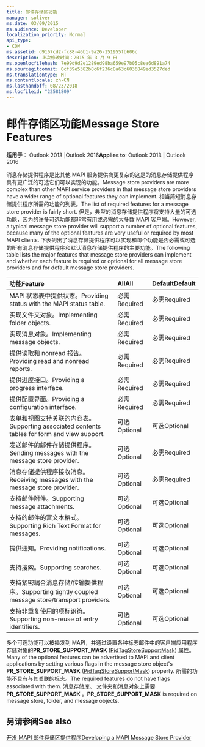 ```yaml
---
title: 邮件存储区功能
manager: soliver
ms.date: 03/09/2015
ms.audience: Developer
localization_priority: Normal
api_type:
- COM
ms.assetid: d9167cd2-fc88-46b1-9a26-151955fb606c
description: 上次修改时间：2015 年 3 月 9 日
ms.openlocfilehash: 7e99d9d2e1289ed98ba659e97b05c8ea6d891a74
ms.sourcegitcommit: 0cf39e5382b8c6f236c8a63c6036849ed3527ded
ms.translationtype: MT
ms.contentlocale: zh-CN
ms.lasthandoff: 08/23/2018
ms.locfileid: "22581809"
---
```

# <a name="message-store-features"></a><span data-ttu-id="ee447-103">邮件存储区功能</span><span class="sxs-lookup"><span data-stu-id="ee447-103">Message Store Features</span></span>

  
  
<span data-ttu-id="ee447-104">**适用于**： Outlook 2013 |Outlook 2016</span><span class="sxs-lookup"><span data-stu-id="ee447-104">**Applies to**: Outlook 2013 | Outlook 2016</span></span> 
  
<span data-ttu-id="ee447-105">消息存储提供程序是比其他 MAPI 服务提供商更复杂的这是的消息存储提供程序具有更广泛的可选它们可以实现的功能。</span><span class="sxs-lookup"><span data-stu-id="ee447-105">Message store providers are more complex than other MAPI service providers in that message store providers have a wider range of optional features they can implement.</span></span> <span data-ttu-id="ee447-106">相当简短消息存储提供程序所需的功能的列表。</span><span class="sxs-lookup"><span data-stu-id="ee447-106">The list of required features for a message store provider is fairly short.</span></span> <span data-ttu-id="ee447-107">但是，典型的消息存储提供程序将支持大量的可选功能，因为的许多可选功能都非常有用或必需的大多数 MAPI 客户端。</span><span class="sxs-lookup"><span data-stu-id="ee447-107">However, a typical message store provider will support a number of optional features, because many of the optional features are very useful or required by most MAPI clients.</span></span> <span data-ttu-id="ee447-108">下表列出了消息存储提供程序可以实现和每个功能是否必需或可选的所有消息存储提供程序和默认消息存储提供程序的主要功能。</span><span class="sxs-lookup"><span data-stu-id="ee447-108">The following table lists the major features that message store providers can implement and whether each feature is required or optional for all message store providers and for default message store providers.</span></span>
  
|<span data-ttu-id="ee447-109">**功能**</span><span class="sxs-lookup"><span data-stu-id="ee447-109">**Feature**</span></span>|<span data-ttu-id="ee447-110">**All**</span><span class="sxs-lookup"><span data-stu-id="ee447-110">**All**</span></span>|<span data-ttu-id="ee447-111">**Default**</span><span class="sxs-lookup"><span data-stu-id="ee447-111">**Default**</span></span>|
|:-----|:-----|:-----|
|<span data-ttu-id="ee447-112">MAPI 状态表中提供状态。</span><span class="sxs-lookup"><span data-stu-id="ee447-112">Providing status with the MAPI status table.</span></span>  <br/> |<span data-ttu-id="ee447-113">必需</span><span class="sxs-lookup"><span data-stu-id="ee447-113">Required</span></span>  <br/> |<span data-ttu-id="ee447-114">必需</span><span class="sxs-lookup"><span data-stu-id="ee447-114">Required</span></span>  <br/> |
|<span data-ttu-id="ee447-115">实现文件夹对象。</span><span class="sxs-lookup"><span data-stu-id="ee447-115">Implementing folder objects.</span></span>  <br/> |<span data-ttu-id="ee447-116">必需</span><span class="sxs-lookup"><span data-stu-id="ee447-116">Required</span></span>  <br/> |<span data-ttu-id="ee447-117">必需</span><span class="sxs-lookup"><span data-stu-id="ee447-117">Required</span></span>  <br/> |
|<span data-ttu-id="ee447-118">实现消息对象。</span><span class="sxs-lookup"><span data-stu-id="ee447-118">Implementing message objects.</span></span>  <br/> |<span data-ttu-id="ee447-119">必需</span><span class="sxs-lookup"><span data-stu-id="ee447-119">Required</span></span>  <br/> |<span data-ttu-id="ee447-120">必需</span><span class="sxs-lookup"><span data-stu-id="ee447-120">Required</span></span>  <br/> |
|<span data-ttu-id="ee447-121">提供读取和 nonread 报告。</span><span class="sxs-lookup"><span data-stu-id="ee447-121">Providing read and nonread reports.</span></span>  <br/> |<span data-ttu-id="ee447-122">必需</span><span class="sxs-lookup"><span data-stu-id="ee447-122">Required</span></span>  <br/> |<span data-ttu-id="ee447-123">必需</span><span class="sxs-lookup"><span data-stu-id="ee447-123">Required</span></span>  <br/> |
|<span data-ttu-id="ee447-124">提供进度接口。</span><span class="sxs-lookup"><span data-stu-id="ee447-124">Providing a progress interface.</span></span>  <br/> |<span data-ttu-id="ee447-125">必需</span><span class="sxs-lookup"><span data-stu-id="ee447-125">Required</span></span>  <br/> |<span data-ttu-id="ee447-126">必需</span><span class="sxs-lookup"><span data-stu-id="ee447-126">Required</span></span>  <br/> |
|<span data-ttu-id="ee447-127">提供配置界面。</span><span class="sxs-lookup"><span data-stu-id="ee447-127">Providing a configuration interface.</span></span>  <br/> |<span data-ttu-id="ee447-128">必需</span><span class="sxs-lookup"><span data-stu-id="ee447-128">Required</span></span>  <br/> |<span data-ttu-id="ee447-129">必需</span><span class="sxs-lookup"><span data-stu-id="ee447-129">Required</span></span>  <br/> |
|<span data-ttu-id="ee447-130">表单和视图支持关联的内容表。</span><span class="sxs-lookup"><span data-stu-id="ee447-130">Supporting associated contents tables for form and view support.</span></span>  <br/> |<span data-ttu-id="ee447-131">可选</span><span class="sxs-lookup"><span data-stu-id="ee447-131">Optional</span></span>  <br/> |<span data-ttu-id="ee447-132">可选</span><span class="sxs-lookup"><span data-stu-id="ee447-132">Optional</span></span>  <br/> |
|<span data-ttu-id="ee447-133">发送邮件的邮件存储提供程序。</span><span class="sxs-lookup"><span data-stu-id="ee447-133">Sending messages with the message store provider.</span></span>  <br/> |<span data-ttu-id="ee447-134">可选</span><span class="sxs-lookup"><span data-stu-id="ee447-134">Optional</span></span>  <br/> |<span data-ttu-id="ee447-135">必需</span><span class="sxs-lookup"><span data-stu-id="ee447-135">Required</span></span>  <br/> |
|<span data-ttu-id="ee447-136">消息存储提供程序接收消息。</span><span class="sxs-lookup"><span data-stu-id="ee447-136">Receiving messages with the message store provider.</span></span>  <br/> |<span data-ttu-id="ee447-137">可选</span><span class="sxs-lookup"><span data-stu-id="ee447-137">Optional</span></span>  <br/> |<span data-ttu-id="ee447-138">必需</span><span class="sxs-lookup"><span data-stu-id="ee447-138">Required</span></span>  <br/> |
|<span data-ttu-id="ee447-139">支持邮件附件。</span><span class="sxs-lookup"><span data-stu-id="ee447-139">Supporting message attachments.</span></span>  <br/> |<span data-ttu-id="ee447-140">可选</span><span class="sxs-lookup"><span data-stu-id="ee447-140">Optional</span></span>  <br/> |<span data-ttu-id="ee447-141">可选</span><span class="sxs-lookup"><span data-stu-id="ee447-141">Optional</span></span>  <br/> |
|<span data-ttu-id="ee447-142">支持的邮件的富文本格式。</span><span class="sxs-lookup"><span data-stu-id="ee447-142">Supporting Rich Text Format for messages.</span></span>  <br/> |<span data-ttu-id="ee447-143">可选</span><span class="sxs-lookup"><span data-stu-id="ee447-143">Optional</span></span>  <br/> |<span data-ttu-id="ee447-144">可选</span><span class="sxs-lookup"><span data-stu-id="ee447-144">Optional</span></span>  <br/> |
|<span data-ttu-id="ee447-145">提供通知。</span><span class="sxs-lookup"><span data-stu-id="ee447-145">Providing notifications.</span></span>  <br/> |<span data-ttu-id="ee447-146">可选</span><span class="sxs-lookup"><span data-stu-id="ee447-146">Optional</span></span>  <br/> |<span data-ttu-id="ee447-147">可选</span><span class="sxs-lookup"><span data-stu-id="ee447-147">Optional</span></span>  <br/> |
|<span data-ttu-id="ee447-148">支持搜索。</span><span class="sxs-lookup"><span data-stu-id="ee447-148">Supporting searches.</span></span>  <br/> |<span data-ttu-id="ee447-149">可选</span><span class="sxs-lookup"><span data-stu-id="ee447-149">Optional</span></span>  <br/> |<span data-ttu-id="ee447-150">可选</span><span class="sxs-lookup"><span data-stu-id="ee447-150">Optional</span></span>  <br/> |
|<span data-ttu-id="ee447-151">支持紧密耦合消息存储/传输提供程序。</span><span class="sxs-lookup"><span data-stu-id="ee447-151">Supporting tightly coupled message store/transport providers.</span></span>  <br/> |<span data-ttu-id="ee447-152">可选</span><span class="sxs-lookup"><span data-stu-id="ee447-152">Optional</span></span>  <br/> |<span data-ttu-id="ee447-153">可选</span><span class="sxs-lookup"><span data-stu-id="ee447-153">Optional</span></span>  <br/> |
|<span data-ttu-id="ee447-154">支持非重复使用的项标识符。</span><span class="sxs-lookup"><span data-stu-id="ee447-154">Supporting non-reuse of entry identifiers.</span></span>  <br/> |<span data-ttu-id="ee447-155">可选</span><span class="sxs-lookup"><span data-stu-id="ee447-155">Optional</span></span>  <br/> |<span data-ttu-id="ee447-156">可选</span><span class="sxs-lookup"><span data-stu-id="ee447-156">Optional</span></span>  <br/> |
   
<span data-ttu-id="ee447-157">多个可选功能可以被播发到 MAPI，并通过设置各种标志邮件中的客户端应用程序存储对象的**PR_STORE_SUPPORT_MASK** ([PidTagStoreSupportMask](pidtagstoresupportmask-canonical-property.md)) 属性。</span><span class="sxs-lookup"><span data-stu-id="ee447-157">Many of the optional features can be advertised to MAPI and client applications by setting various flags in the message store object's **PR_STORE_SUPPORT_MASK** ([PidTagStoreSupportMask](pidtagstoresupportmask-canonical-property.md)) property.</span></span> <span data-ttu-id="ee447-158">所需的功能不具有与其关联的标志。</span><span class="sxs-lookup"><span data-stu-id="ee447-158">The required features do not have flags associated with them.</span></span> <span data-ttu-id="ee447-159">消息存储库、 文件夹和消息对象上需要**PR_STORE_SUPPORT_MASK** 。</span><span class="sxs-lookup"><span data-stu-id="ee447-159">**PR_STORE_SUPPORT_MASK** is required on message store, folder, and message objects.</span></span> 
  
## <a name="see-also"></a><span data-ttu-id="ee447-160">另请参阅</span><span class="sxs-lookup"><span data-stu-id="ee447-160">See also</span></span>



[<span data-ttu-id="ee447-161">开发 MAPI 邮件存储区提供程序</span><span class="sxs-lookup"><span data-stu-id="ee447-161">Developing a MAPI Message Store Provider</span></span>](developing-a-mapi-message-store-provider.md)


